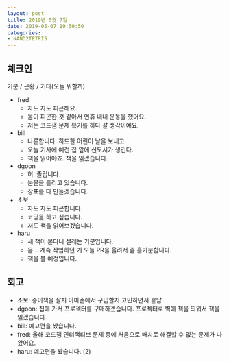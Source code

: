 ```yaml
---
layout: post
title: 2019년 5월 7일
date: 2019-05-07 19:50:50
categories:
- NAND2TETRIS 
---
```


## 체크인

기분 / 근황 / 기대(오늘 뭐할까)

* fred
  * 자도 자도 피곤해요.
  * 몸이 피곤한 것 같아서 연휴 내내 운동을 했어요.
  * 저는 코드잼 문제 복기를 하다 갈 생각이예요.
* bill
  * 나른합니다. 하드한 어린이 날을 보내고.
  * 오늘 기사에 예전 집 앞에 신도시가 생긴다.
  * 책을 읽어야죠. 책을 읽겠습니다.
* dgoon
  * 허. 졸립니다.
  * 눈물을 흘리고 있습니다.
  * 장표를 다 만들겠습니다.
* 소보
  * 자도 자도 피곤합니다.
  * 코딩을 하고 싶습니다.
  * 저도 책을 읽어보겠습니다.
* haru
  * 새 책이 본다니 설레는 기분입니다.
  * 음... 계속 작업하던 거 오늘 PR을 올려서 좀 홀가분합니다.
  * 책을 볼 예정입니다.

## 회고

* 소보: 종이책을 살지 아마존에서 구입할지 고민하면서 끝남
* dgoon: 집에 가서 프로젝터를 구매하겠습니다. 프로젝터로 벽에 책을 띄워서 책을 읽겠습니다.
* bill: 예고편을 봤습니다.
* fred: 올해 코드잼 인터랙티브 문제 중에 처음으로 배치로 해결할 수 없는 문제가 나왔어요.
* haru: 예고편을 봤습니다. (2)
